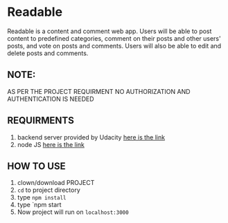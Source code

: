 # Readable

Readable is a content and comment web app. Users will be able to post content to predefined categories, comment on their posts and other users' posts, and vote on posts and comments. Users will also be able to edit and delete posts and comments.

## NOTE:
AS PER THE PROJECT REQUIRMENT NO AUTHORIZATION AND AUTHENTICATION IS NEEDED

## REQUIRMENTS  
1. backend server provided by Udacity [here is the link](https://github.com/udacity/reactnd-project-readable-starter)
2. node JS [here is the link](https://nodejs.org/en/)

## HOW TO USE
1. clown/download PROJECT
2. `cd` to project directory
3. type `npm install`
4. type `npm start
5. Now project will run on `localhost:3000`
